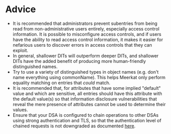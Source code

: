 # Advice

- It is recommended that administrators prevent subentries from being read
  from non-administrative users entirely, especially access control
  information. It is possible to misconfigure access controls, and if users
  have the ability to read access control information, it makes it easier for
  nefarious users to discover errors in access controls that they can exploit.
- In general, shallower DITs will outperform deeper DITs, and shallower DITs
  have the added benefit of producing more human-friendly distinguished names.
- Try to use a variety of distinguished types in object names (e.g. don't name
  everything using commonName). This helps Meerkat only perform equality
  matching on entries that _could_ match.
- It is recommended that, for attributes that have some implied "default" value
  and which are sensitive, all entries should have this attribute with the
  default value(s) so that information disclosure vulnerabilities that reveal
  the mere presence of attributes cannot be used to determine their values.
- Ensure that your DSA is configured to chain operations to other DSAs using
  strong authentication and TLS, so that the authentication level of chained
  requests is not downgraded as documented
  [here](./distributed.md#restrictions-that-apply-to-both).
